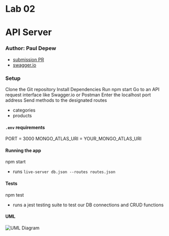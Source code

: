 # Lab 02

# API Server

### Author: Paul Depew

- [submission PR](https://github.com/PaulDepew/api-server)
- [swagger.io](https://app.swaggerhub.com/apis/PaulDepew/Live-Server_test/0.1)


### Setup

Clone the Git repository
Install Dependencies
Run npm start
Go to an API request interface like Swagger.io or Postman
Enter the localhost port address
Send methods to the designated routes
  - categories
  - products

#### `.env` requirements

PORT = 3000
MONGO_ATLAS_URI = YOUR_MONGO_ATLAS_URI

#### Running the app

npm start
  - runs `live-server db.json --routes routes.json`


#### Tests

npm test 
  - runs a jest testing suite to test our DB connections and CRUD functions


#### UML

![UML Diagram](https://atlas.mindmup.com/courtofavalon/a_request_comes_into_our_port_and_is_sen/thumb.png)
